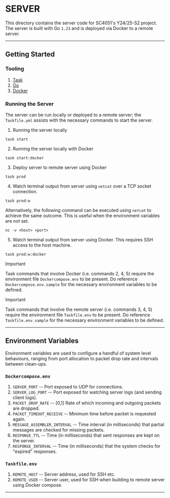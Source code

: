 # SERVER

This directory contains the server code for SC4051's Y24/25-S2 project.
The server is built with Go `1.23` and is deployed via Docker to a remote server.

---

## Getting Started

### Tooling

1. [Task](https://taskfile.dev/)
2. [Go](https://go.dev/)
3. [Docker](https://www.docker.com/)

### Running the Server

The server can be run locally or deployed to a remote server; the `Taskfile.yml` assists with the necessary commands to start the server.

1. Running the server locally
```shell
task start
```

2. Running the server locally with Docker
```shell
task start:docker
```

3. Deploy server to remote server using Docker
```shell
task prod
```

4. Watch terminal output from server using `netcat` over a TCP socket connection.
```shell
task prod:w
```
Alternatively, the following command can be executed using `netcat` to achieve the same outcome. This is useful when the
environment variables are not set.
```shell
nc -v <host> <port>
```

5. Watch terminal output from server using Docker. This requires SSH access to the host machine.
```shell
task prod:w:docker
```

> [!IMPORTANT]
> Task commands that involve Docker (i.e. commands 2, 4, 5) require the environment file `Dockercompose.env` to
> be present. Do reference `Dockercompose.env.sample` for the necessary environment variables to be defined.

> [!IMPORTANT]
> Task commands that involve the remote server (i.e. commands 3, 4, 5) require the environment file `Taskfile.env` to
> be present. Do reference `Taskfile.env.sample` for the necessary environment variables to be defined.

---

## Environment Variables

Environment variables are used to configure a handful of system level behaviours, ranging from port allocation
to packet drop rate and intervals between clean-ups.

### `Dockercompose.env`

1. `SERVER_PORT` -- Port exposed to UDP for connections.
2. `SERVER_LOG_PORT` -- Port exposed for watching server logs (and sending client logs).
3. `PACKET_DROP_RATE` -- [0,1] Rate of which incoming and outgoing packets are dropped.
4. `PACKET_TIMEOUT_RECEIVE` -- Minimum time before packet is requested again.
5. `MESSAGE_ASSEMBLER_INTERVAL` -- Time interval (in milliseconds) that partial messages are checked for missing packets.
6. `RESPONSE_TTL` -- Time (in milliseconds) that sent responses are kept on the server.
7. `RESPONSE_INTERVAL` -- Time (in milliseconds) that the system checks for "expired" responses.

### `Taskfile.env`

1. `REMOTE_HOST` -- Server address, used for SSH etc.
2. `REMOTE_USER` -- Server user, used for SSH when building to remote server using Docker compose.

---

